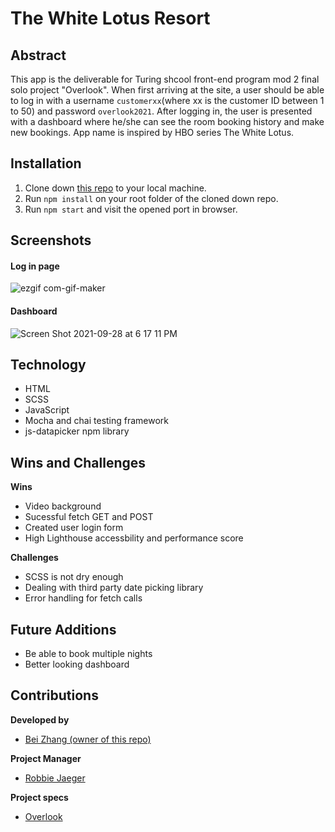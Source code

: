 # The White Lotus Resort

## Abstract
This app is the deliverable for Turing shcool front-end program mod 2 final solo project "Overlook". When first arriving at the site, a user should be able to log in with a username `customerxx`(where xx is the customer ID between 1 to 50) and password `overlook2021`. After logging in, the user is presented with a dashboard where he/she can see the room booking history and make new bookings. App name is inspired by HBO series The White Lotus.

## Installation

1. Clone down [this repo](https://github.com/beizy/white-lotus) to your local machine.
2. Run `npm install` on your root folder of the cloned down repo.
3. Run `npm start` and visit the opened port in browser.


## Screenshots

#### Log in page
![ezgif com-gif-maker](https://user-images.githubusercontent.com/73845209/135175701-f80177e9-8c28-4949-9a12-f39e7634b404.gif)
#### Dashboard
![Screen Shot 2021-09-28 at 6 17 11 PM](https://user-images.githubusercontent.com/73845209/135173428-8dc830cd-abd3-4d53-a107-4adce5879a5b.png)


## Technology
- HTML
- SCSS
- JavaScript
- Mocha and chai testing framework
- js-datapicker npm library

## Wins and Challenges

**Wins**
- Video background
- Sucessful fetch GET and POST
- Created user login form
- High Lighthouse accessbility and performance score

**Challenges**

- SCSS is not dry enough
- Dealing with third party date picking library
- Error handling for fetch calls

## Future Additions

- Be able to book multiple nights
- Better looking dashboard


## Contributions

**Developed by**

- [Bei Zhang (owner of this repo)](https://github.com/lokiandfengshui)

**Project Manager**

- [Robbie Jaeger](https://github.com/robbiejaeger)

**Project specs**
- [Overlook](https://frontend.turing.edu/projects/overlook.html)
